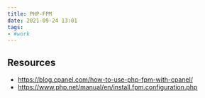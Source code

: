```yaml
---
title: PHP-FPM
date: 2021-09-24 13:01
tags:
- #work
---
```


## Resources

* <https://blog.cpanel.com/how-to-use-php-fpm-with-cpanel/>
* <https://www.php.net/manual/en/install.fpm.configuration.php> 

